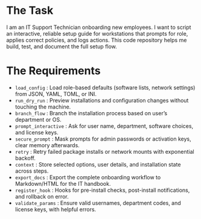 # The Task

I am an IT Support Technician onboarding new employees. I want to script an interactive, reliable setup guide for workstations that prompts for role, applies correct policies, and logs actions. This code repository helps me build, test, and document the full setup flow.

# The Requirements

* `load_config`         : Load role-based defaults (software lists, network settings) from JSON, YAML, TOML, or INI.  
* `run_dry_run`         : Preview installations and configuration changes without touching the machine.  
* `branch_flow`         : Branch the installation process based on user’s department or OS.  
* `prompt_interactive`  : Ask for user name, department, software choices, and license keys.  
* `secure_prompt`       : Mask prompts for admin passwords or activation keys, clear memory afterwards.  
* `retry`               : Retry failed package installs or network mounts with exponential backoff.  
* `context`             : Store selected options, user details, and installation state across steps.  
* `export_docs`         : Export the complete onboarding workflow to Markdown/HTML for the IT handbook.  
* `register_hook`       : Hooks for pre-install checks, post-install notifications, and rollback on error.  
* `validate_params`     : Ensure valid usernames, department codes, and license keys, with helpful errors.

